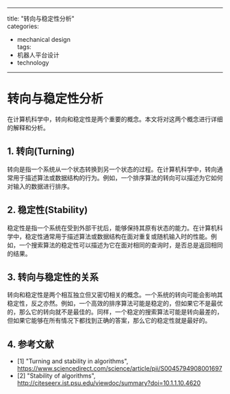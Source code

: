 
---  
title: "转向与稳定性分析"  
categories:  
  - mechanical design  
tags: 
  - 机器人平台设计 
  - technology  
---  

# 转向与稳定性分析

在计算机科学中，转向和稳定性是两个重要的概念。本文将对这两个概念进行详细的解释和分析。

## 1. 转向(Turning)

转向是指一个系统从一个状态转换到另一个状态的过程。在计算机科学中，转向通常用于描述算法或数据结构的行为。例如，一个排序算法的转向可以描述为它如何对输入的数据进行排序。

## 2. 稳定性(Stability)

稳定性是指一个系统在受到外部干扰后，能够保持其原有状态的能力。在计算机科学中，稳定性通常用于描述算法或数据结构在面对重复或随机输入时的性能。例如，一个搜索算法的稳定性可以描述为它在面对相同的查询时，是否总是返回相同的结果。

## 3. 转向与稳定性的关系

转向和稳定性是两个相互独立但又密切相关的概念。一个系统的转向可能会影响其稳定性，反之亦然。例如，一个高效的排序算法可能是稳定的，但如果它不是最优的，那么它的转向就不是最佳的。同样，一个稳定的搜索算法可能是转向最差的，但如果它能够在所有情况下都找到正确的答案，那么它的稳定性就是最好的。

## 4. 参考文献

- [1] "Turning and stability in algorithms", https://www.sciencedirect.com/science/article/pii/S0045794908001697
- [2] "Stability of algorithms", http://citeseerx.ist.psu.edu/viewdoc/summary?doi=10.1.1.10.4620 
